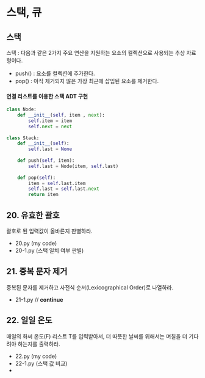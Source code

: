 # 스택, 큐

## 스택
스택 : 다음과 같은 2가지 주요 연산을 지원하는 요소의 컬렉션으로 사용되는 추상 자료형이다.
 - push() : 요소를 컬렉션에 추가한다.
 - pop() : 아직 제거되지 않은 가장 최근에 삽입된 요소를 제거한다.

#### 연결 리스트를 이용한 스택 ADT 구현
```python
class Node:
    def __init__(self, item , next):
        self.item = item
        self.next = next
        
class Stack:
    def __init__(self):
        self.last = None
        
    def push(self, item):
        self.last = Node(item, self.last)
        
    def pop(self):
        item = self.last.item
        self.last = self.last.next
        return item
```

## 20. 유효한 괄호
괄호로 된 입력값이 올바른지 판별하라.

 - 20.py (my code)
 - 20-1.py (스택 일치 여부 판별) 

## 21. 중복 문자 제거
중복된 문자를 제거하고 사전식 순서(Lexicographical Order)로 나열하라.

 - 21-1.py // **continue**

## 22. 일일 온도
매일의 화씨 온도(F) 리스트 T를 입력받아서, 더 따뜻한 날씨를 위해서는 며칠을 더 기다려야 하는지를 출력하라.

 - 22.py (my code)
 - 22-1.py (스택 값 비교)
 - 